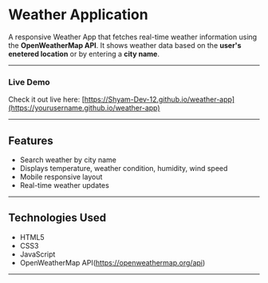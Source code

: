 #  Weather Application

A responsive Weather App that fetches real-time weather information using the **OpenWeatherMap API**. It shows weather data based on the **user's enetered location** or by entering a **city name**.

---

###  Live Demo

 Check it out live here: [https://Shyam-Dev-12.github.io/weather-app](https://yourusername.github.io/weather-app)

---

##  Features

-  Search weather by city name
-  Displays temperature, weather condition, humidity, wind speed
-  Mobile responsive layout
-  Real-time weather updates

---

##  Technologies Used

- HTML5  
- CSS3  
- JavaScript  
- OpenWeatherMap API(https://openweathermap.org/api)  

---

